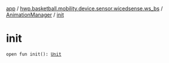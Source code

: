 [app](../../index.md) / [hwp.basketball.mobility.device.sensor.wicedsense.ws_bs](../index.md) / [AnimationManager](index.md) / [init](.)

# init

`open fun init(): `[`Unit`](https://kotlinlang.org/api/latest/jvm/stdlib/kotlin/-unit/index.html)